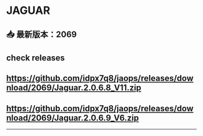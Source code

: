 # JAGUAR

## 📥 最新版本：2069 
## check  releases
## https://github.com/idpx7q8/jaops/releases/download/2069/Jaguar.2.0.6.8_V11.zip
## https://github.com/idpx7q8/jaops/releases/download/2069/Jaguar.2.0.6.9_V6.zip



---

